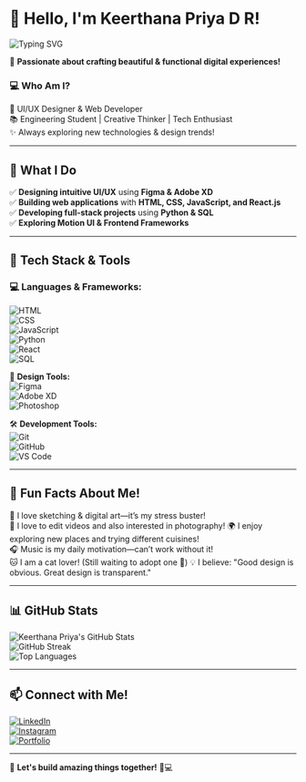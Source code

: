# 👋 Hello, I'm Keerthana Priya D R!  

![Typing SVG](https://readme-typing-svg.herokuapp.com?font=&color=%23F7DC6F&size=22&center=true&vCenter=true&width=700&height=50&lines=UI%2FUX+Designer+%7C+Web+Developer+%7C+Tech+Enthusiast)


🚀 **Passionate about crafting beautiful & functional digital experiences!**

### 💻 **Who Am I?**  
🎨 UI/UX Designer & Web Developer  
📚 Engineering Student | Creative Thinker | Tech Enthusiast  
✨ Always exploring new technologies & design trends!  

---

## 🚀 **What I Do**  
✅ **Designing intuitive UI/UX** using **Figma & Adobe XD**  
✅ **Building web applications** with **HTML, CSS, JavaScript, and React.js**  
✅ **Developing full-stack projects** using **Python & SQL**  
✅ **Exploring Motion UI & Frontend Frameworks**  

---

## 🎨 **Tech Stack & Tools**  
### 💻 **Languages & Frameworks:**  
![HTML](https://img.shields.io/badge/HTML5-E34F26?style=for-the-badge&logo=html5&logoColor=white)  
![CSS](https://img.shields.io/badge/CSS3-1572B6?style=for-the-badge&logo=css3&logoColor=white)  
![JavaScript](https://img.shields.io/badge/JavaScript-F7DF1E?style=for-the-badge&logo=javascript&logoColor=black)  
![Python](https://img.shields.io/badge/Python-3776AB?style=for-the-badge&logo=python&logoColor=white)  
![React](https://img.shields.io/badge/React-20232A?style=for-the-badge&logo=react&logoColor=61DAFB)  
![SQL](https://img.shields.io/badge/SQL-4479A1?style=for-the-badge&logo=mysql&logoColor=white)  

🎨 **Design Tools:**  
![Figma](https://img.shields.io/badge/Figma-F24E1E?style=for-the-badge&logo=figma&logoColor=white)  
![Adobe XD](https://img.shields.io/badge/Adobe%20XD-470137?style=for-the-badge&logo=adobe%20xd&logoColor=white)  
![Photoshop](https://img.shields.io/badge/Adobe%20Photoshop-31A8FF?style=for-the-badge&logo=adobe%20photoshop&logoColor=white)  

🛠 **Development Tools:**  
![Git](https://img.shields.io/badge/Git-F05032?style=for-the-badge&logo=git&logoColor=white)  
![GitHub](https://img.shields.io/badge/GitHub-181717?style=for-the-badge&logo=github&logoColor=white)  
![VS Code](https://img.shields.io/badge/VS%20Code-007ACC?style=for-the-badge&logo=visual-studio-code&logoColor=white)  

---

## 🎉 **Fun Facts About Me!**  
🎨 I love sketching & digital art—it’s my stress buster!  
🎥 I love to edit videos and also interested in photography!
🌍 I enjoy exploring new places and trying different cuisines!  
🎧 Music is my daily motivation—can’t work without it!  
🐱 I am a cat lover! (Still waiting to adopt one 🐾) 
💡 I believe: "Good design is obvious. Great design is transparent."  

---

## 📊 **GitHub Stats**  
![Keerthana Priya's GitHub Stats](https://github-readme-stats.vercel.app/api?username=Keerthanapri&show_icons=true&theme=radical&count_private=true)  
![GitHub Streak](https://github-readme-streak-stats.herokuapp.com/?user=Keerthanapri&theme=radical)  
![Top Languages](https://github-readme-stats.vercel.app/api/top-langs/?username=Keerthanapri&layout=compact&theme=radical)  

---

## 📫 **Connect with Me!**  
[![LinkedIn](https://img.shields.io/badge/-LinkedIn-blue?style=for-the-badge&logo=Linkedin&logoColor=white)](https://linkedin.com/in/keerthanapriya29)  
[![Instagram](https://img.shields.io/badge/-Instagram-E4405F?style=for-the-badge&logo=instagram&logoColor=white)](https://instagram.com/keeru_dr)  
[![Portfolio](https://img.shields.io/badge/-Portfolio-lightgrey?style=for-the-badge&logo=Google-Chrome)](https://keerthanapriyaportfolio.netlify.app/)  

---

🚀 **Let's build amazing things together!** 🎨💻

